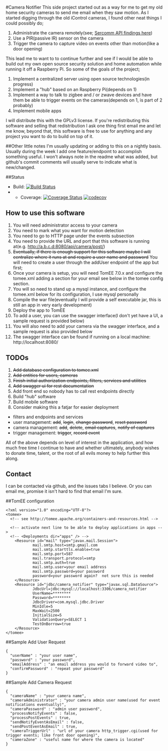 #Camera Notifier
This side project started out as a way for me to get my old home security cameras to send me email when they saw motion.  As I started digging through the old iControl cameras, I found other neat things I could possibly do;

1. Administrate the camera remotely(see; [Sercomm API findings here](https://github.com/edent/Sercomm-API))
2. Use a PIR(passive IR) sensor on the camera
3. Trigger the camera to capture video on events other than motion(like a door opening)

This lead me to want to to continue further and see if I would be able to build out my own open source security solution and home automation while running it off a Raspberry Pi. So some of the goals of the project;

1. Implement a centralized server using open source technologies(in progress)
2. Implement a "hub" based on an Raspberry Pi(depends on 1)
3. Implement a way to talk to zigbee and / or zwave devices and have them be able to trigger events on the cameras(depends on 1, is part of 2 probably)
4. Implement mobile apps

I will distribute this with the GPLv3 license.  If you're redistributing this software and selling that redistribution I ask one thing first email me and let me know, beyond that, this software is free to use for anything and any project you want to do to build on top of it.

##Other little notes
I'm usually updating or adding to this on a nightly basis.  Usually during the week I add one feature/endpoint to accomplish something useful.  I won't always note in the readme what was added, but github's commit comments will usually serve to indicate what is new/changed.

##Status
* Build: [![Build Status](https://travis-ci.org/djr4488/camera-notifier.svg?branch=master)](https://travis-ci.org/djr4488/camera-notifier)
* * Coverage: [![Coverage Status](https://coveralls.io/repos/github/djr4488/camera-notifier/badge.svg?branch=master)](https://coveralls.io/github/djr4488/camera-notifier?branch=master)  [![codecov](https://codecov.io/gh/djr4488/camera-notifier/branch/master/graph/badge.svg)](https://codecov.io/gh/djr4488/camera-notifier)

## How to use this software
1. You will need administrator access to your camera
2. You need to mark what you want for motion detection
3. You need to go to HTTP page under the events subsection
4. You need to provide the URL and port that this software is running at(e.g. http://a.b.c.d:8080/api/camera/post/<your camera name no spaces>)
5. ~~Eventually, if there is enough support for this software maybe I will centralize where it runs at and require a user name and password~~ You will need to create a user through the addUser endpoint of the app but first;
6. Once your camera is setup, you will need TomEE 7.0.x and configure the tomee.xml adding a <Resource> section for your email see below in the tomee config section.
7. You will so need to stand up a mysql instance, and configure the tomee.xml below for its configuration, I use mysql personally
8. Compile the war file(eventually I will provide a self executable jar, this is still an app in very early development)
9. Deploy the app to TomEE
10. To add a user, you can use the swagger interface(I don't yet have a UI, a sample request is provided below)
11. You will also need to add your camera via the swagger interface, and a sample request is also provided below
12. The swagger interface can be found if running on a local machine: http://localhost:8080/

## TODOs
1. ~~Add database configuration to tomee.xml~~
2. ~~Add entities for users, cameras~~
3. ~~Finish initial authorization endpoints, filters, services and utilities~~ 
4. ~~Add swagger ui for rest documentation~~
5. Add front end so nobody has to call rest endpoints directly
6. Build "hub" software
7. Build mobile software
8. Consider making this a fatjar for easier deployment

* filters and endpoints and services
* user management: ~~add~~, ~~login~~, ~~change password~~, ~~reset password~~
* camera management: ~~add~~, ~~delete~~, ~~email captures~~, ~~notify of captures~~
* trigger management: ~~trigger~~, ~~record event~~

All of the above depends on level of interest in the application, and how much free time I continue to have and whether ultimately, anybody wishes to donate time, talent, or the root of all evils money to help further this along.

## Contact
I can be contacted via github, and the issues tabs I believe.  Or you can email me, promise it isn't hard to find that email I'm sure.

##TomEE configuration
```
<?xml version="1.0" encoding="UTF-8"?>
<tomee>
  <!-- see http://tomee.apache.org/containers-and-resources.html -->

  <!-- activate next line to be able to deploy applications in apps -->
  <!-- <Deployments dir="apps" /> -->
  	<Resource id="mail" type="javax.mail.Session">
            mail.smtp.host=smtp.gmail.com
            mail.smtp.starttls.enable=true
            mail.smtp.port=587
            mail.transport.protocol=smtp
            mail.smtp.auth=true
            mail.smtp.user=your email address
            mail.smtp.password=your password
            password=your password again?  not sure this is needed
	</Resource>
	<Resource id="jdbc/camera_notifier" type="javax.sql.DataSource">
            JdbcUrl=jdbc:mysql://localhost:3306/camera_notifier
            UserName=********
            Password=********
            JdbcDriver=com.mysql.jdbc.Driver
            MinIdle=5
            MaxWait=2500
            InitialSize=5
            ValidationQuery=SELECT 1
            TestOnBorrow=true
    </Resource>
</tomee>
```

##Sample Add User Request
```
{
  "userName" : "your user name",
  "password" : "your password",
  "emailAddress" : "an email address you would to forward video to",
  "confirmPassword" : "repeat your password"
}
```
##Sample Add Camera Request
```
{
  "cameraName" : "your camera name",
  "cameraAdministrator" : "your camera admin user name(used for event notifications eventually)",
  "cameraPassword" : "admin user password",
  "processNotifyEvents" : false,
  "processPostEvents" : true,
  "sendNotifyEventAsEmail" : false,
  "sendPostEventAsEmail" : true,
  "cameraTriggerUrl" : "url of your camera http_trigger.cgi(used for trigger events; like front door opening)",
  "cameraZone" : "useful name for where the camera is located"
}
```

